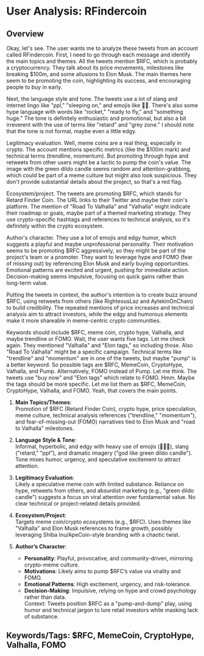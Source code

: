 # User Analysis: RFindercoin

## Overview

<think>
Okay, let's see. The user wants me to analyze these tweets from an account called RFindercoin. First, I need to go through each message and identify the main topics and themes. All the tweets mention $RFC, which is probably a cryptocurrency. They talk about its price movements, milestones like breaking $100m, and some allusions to Elon Musk. The main themes here seem to be promoting the coin, highlighting its success, and encouraging people to buy in early.

Next, the language style and tone. The tweets use a lot of slang and internet lingo like "ppl," "sleeping on," and emojis like 🚀💀. There's also some hype language with words like "rocket," "ready to fly," and "something huge." The tone is definitely enthusiastic and promotional, but also a bit irreverent with the use of terms like "retard" and "grey zone." I should note that the tone is not formal, maybe even a little edgy.

Legitimacy evaluation. Well, meme coins are a real thing, especially in crypto. The account mentions specific metrics (like the $100m mark) and technical terms (trendline, momentum). But promoting through hype and retweets from other users might be a tactic to pump the coin's value. The image with the green dildo candle seems random and attention-grabbing, which could be part of a meme culture but might also look suspicious. They don't provide substantial details about the project, so that's a red flag.

Ecosystem/project. The tweets are promoting $RFC, which stands for Retard Finder Coin. The URL links to their Twitter and maybe their coin's platform. The mention of "Road To Valhalla" and "Valhalla" might indicate their roadmap or goals, maybe part of a themed marketing strategy. They use crypto-specific hashtags and references to technical analysis, so it's definitely within the crypto ecosystem.

Author's character. They use a lot of emojis and edgy humor, which suggests a playful and maybe unprofessional personality. Their motivation seems to be promoting $RFC aggressively, so they might be part of the project's team or a promoter. They want to leverage hype and FOMO (fear of missing out) by referencing Elon Musk and early buying opportunities. Emotional patterns are excited and urgent, pushing for immediate action. Decision-making seems impulsive, focusing on quick gains rather than long-term value.

Putting the tweets in context, the author's intention is to create buzz around $RFC, using retweets from others (like RighteousLaz and AytekinOnChain) to build credibility. The repeated mentions of price increases and technical analysis aim to attract investors, while the edgy and humorous elements make it more shareable in meme-centric crypto communities.

Keywords should include $RFC, meme coin, crypto hype, Valhalla, and maybe trendline or FOMO. Wait, the user wants five tags. Let me check again. They mentioned "Valhalla" and "Elon tags," so including those. Also "Road To Valhalla" might be a specific campaign. Technical terms like "trendline" and "momentum" are in one of the tweets, but maybe "pump" is a better keyword. So possible tags are $RFC, MemeCoin, CryptoHype, Valhalla, and Pump. Alternatively, FOMO instead of Pump. Let me think. The tweets use "buy now" and "Elon tags" which relate to FOMO. Hmm. Maybe the tags should be more specific. Let me list them as $RFC, MemeCoin, CryptoHype, Valhalla, and FOMO. Yeah, that covers the main points.
</think>

1. **Main Topics/Themes**:  
   Promotion of $RFC (Retard Finder Coin), crypto hype, price speculation, meme culture, technical analysis references ("trendline," "momentum"), and fear-of-missing-out (FOMO) narratives tied to Elon Musk and "road to Valhalla" milestones.

2. **Language Style & Tone**:  
   Informal, hyperbolic, and edgy with heavy use of emojis (🚀💀🌈), slang ("retard," "ppl"), and dramatic imagery ("god like green dildo candle"). Tone mixes humor, urgency, and speculative excitement to attract attention.

3. **Legitimacy Evaluation**:  
   Likely a speculative meme coin with limited substance. Reliance on hype, retweets from others, and absurdist marketing (e.g., "green dildo candle") suggests a focus on viral attention over fundamental value. No clear technical or project-related details provided.

4. **Ecosystem/Project**:  
   Targets meme coin/crypto ecosystems (e.g., $RFC). Uses themes like "Valhalla" and Elon Musk references to frame growth, possibly leveraging Shiba Inu/ApeCoin-style branding with a chaotic twist.

5. **Author’s Character**:  
   - **Personality**: Playful, provocative, and community-driven, mirroring crypto-meme culture.  
   - **Motivations**: Likely aims to pump $RFC’s value via virality and FOMO.  
   - **Emotional Patterns**: High excitement, urgency, and risk-tolerance.  
   - **Decision-Making**: Impulsive, relying on hype and crowd psychology rather than data.  
   Context: Tweets position $RFC as a "pump-and-dump" play, using humor and technical jargon to lure retail investors while masking lack of substance.

**Keywords/Tags**: $RFC, MemeCoin, CryptoHype, Valhalla, FOMO
---

